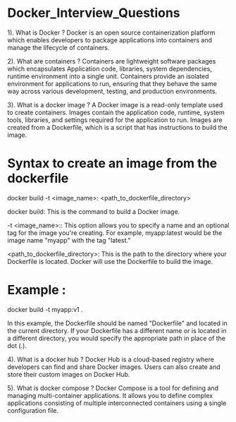 # Docker_Interview_Questions
1). What is Docker ?
Docker is an open source containerization platform which enables developers to package applications into containers and manage the lifecycle of containers.

2). What are containers ?
Containers are lightweight software packages which encapsulates Application code, libraries, system dependencies, runtime environment into a single unit.
Containers provide an isolated environment for applications to run, ensuring that they behave the same way across various development, testing, and production environments.

3). What is a docker image ?
A Docker image is a read-only template used to create containers. Images contain the application code, runtime, system tools, libraries, and settings required for the application to run.
Images are created from a Dockerfile, which is a script that has instructions to build the image.

Syntax to create an image from the dockerfile
=============================================
docker build -t <image_name>:<tag> <path_to_dockerfile_directory>

docker build: This is the command to build a Docker image.

-t <image_name>:<tag>: This option allows you to specify a name and an optional tag for the image you're creating.
For example, myapp:latest would be the image name "myapp" with the tag "latest."

<path_to_dockerfile_directory>: This is the path to the directory where your Dockerfile is located. Docker will use the Dockerfile to build the image.

Example :
==========
docker build -t myapp:v1 .

In this example, the Dockerfile should be named "Dockerfile" and located in the current directory. If your Dockerfile has a different name or is located in a different directory, you would specify the appropriate path in place of the dot (.).

4). What is a docker hub ?
Docker Hub is a cloud-based registry where developers can find and share Docker images. Users can also create and store their custom images on Docker Hub.

5). What is docker compose ?
Docker Compose is a tool for defining and managing multi-container applications. It allows you to define complex applications consisting of multiple interconnected containers using a single configuration file.

















